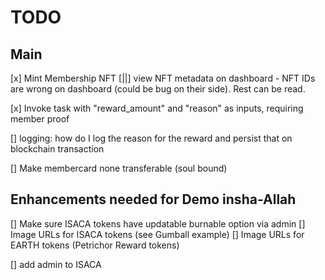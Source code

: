 # TODO
## Main
[x] Mint Membership NFT 
[||] view NFT metadata on dashboard - NFT IDs are wrong on dashboard (could be bug on their side). Rest can be read.

[x] Invoke task with "reward_amount" and "reason" as inputs, requiring member proof

[] logging: how do I log the reason for the reward and persist that on blockchain transaction

[] Make membercard none transferable (soul bound)

## Enhancements needed for Demo insha-Allah
[] Make sure ISACA tokens have updatable burnable option via admin
[] Image URLs for ISACA tokens (see Gumball example)
[] Image URLs for EARTH tokens (Petrichor Reward tokens)

[] add admin to ISACA


